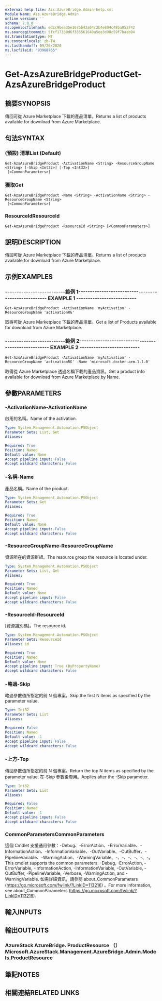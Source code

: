 ```yaml
---
external help file: Azs.AzureBridge.Admin-help.xml
Module Name: Azs.AzureBridge.Admin
online version: ''
schema: 2.0.0
ms.openlocfilehash: edcc9bea35e1675b42a04c2b4e804c48ba052742
ms.sourcegitcommit: 5fcf17330d6f335561640a5ee3d98c59f7baab94
ms.translationtype: MT
ms.contentlocale: zh-TW
ms.lasthandoff: 09/26/2020
ms.locfileid: "93968765"
---
```

# <span data-ttu-id="e3d71-101">Get-AzsAzureBridgeProduct</span><span class="sxs-lookup"><span data-stu-id="e3d71-101">Get-AzsAzureBridgeProduct</span></span>

## <span data-ttu-id="e3d71-102">摘要</span><span class="sxs-lookup"><span data-stu-id="e3d71-102">SYNOPSIS</span></span>
<span data-ttu-id="e3d71-103">傳回可從 Azure Marketplace 下載的產品清單。</span><span class="sxs-lookup"><span data-stu-id="e3d71-103">Returns a list of products available for download from Azure Marketplace.</span></span>

## <span data-ttu-id="e3d71-104">句法</span><span class="sxs-lookup"><span data-stu-id="e3d71-104">SYNTAX</span></span>

### <span data-ttu-id="e3d71-105"> (預設) 清單</span><span class="sxs-lookup"><span data-stu-id="e3d71-105">List (Default)</span></span>
```
Get-AzsAzureBridgeProduct -ActivationName <String> -ResourceGroupName <String> [-Skip <Int32>] [-Top <Int32>]
 [<CommonParameters>]
```

### <span data-ttu-id="e3d71-106">獲取</span><span class="sxs-lookup"><span data-stu-id="e3d71-106">Get</span></span>
```
Get-AzsAzureBridgeProduct -Name <String> -ActivationName <String> -ResourceGroupName <String>
 [<CommonParameters>]
```

### <span data-ttu-id="e3d71-107">ResourceId</span><span class="sxs-lookup"><span data-stu-id="e3d71-107">ResourceId</span></span>
```
Get-AzsAzureBridgeProduct -ResourceId <String> [<CommonParameters>]
```

## <span data-ttu-id="e3d71-108">說明</span><span class="sxs-lookup"><span data-stu-id="e3d71-108">DESCRIPTION</span></span>
<span data-ttu-id="e3d71-109">傳回可從 Azure Marketplace 下載的產品清單。</span><span class="sxs-lookup"><span data-stu-id="e3d71-109">Returns a list of products available for download from Azure Marketplace.</span></span>

## <span data-ttu-id="e3d71-110">示例</span><span class="sxs-lookup"><span data-stu-id="e3d71-110">EXAMPLES</span></span>

### <span data-ttu-id="e3d71-111">--------------------------範例 1--------------------------</span><span class="sxs-lookup"><span data-stu-id="e3d71-111">-------------------------- EXAMPLE 1 --------------------------</span></span>
```
Get-AzsAzureBridgeProduct -ActivationName 'myActivation' -ResourceGroupName 'activationRG'
```

<span data-ttu-id="e3d71-112">取得可從 Azure Marketplace 下載的產品清單。</span><span class="sxs-lookup"><span data-stu-id="e3d71-112">Get a list of Products available for download from Azure Marketplace.</span></span>

### <span data-ttu-id="e3d71-113">--------------------------範例 2--------------------------</span><span class="sxs-lookup"><span data-stu-id="e3d71-113">-------------------------- EXAMPLE 2 --------------------------</span></span>
```
Get-AzsAzureBridgeProduct -ActivationName 'myActivation' -ResourceGroupName 'activationRG' -Name 'microsoft.docker-arm.1.1.0'
```

<span data-ttu-id="e3d71-114">取得從 Azure Marketplace 透過名稱下載的產品資訊。</span><span class="sxs-lookup"><span data-stu-id="e3d71-114">Get a product info available for download from Azure Marketplace by Name.</span></span>

## <span data-ttu-id="e3d71-115">參數</span><span class="sxs-lookup"><span data-stu-id="e3d71-115">PARAMETERS</span></span>

### <span data-ttu-id="e3d71-116">-ActivationName</span><span class="sxs-lookup"><span data-stu-id="e3d71-116">-ActivationName</span></span>
<span data-ttu-id="e3d71-117">啟用的名稱。</span><span class="sxs-lookup"><span data-stu-id="e3d71-117">Name of the activation.</span></span>

```yaml
Type: System.Management.Automation.PSObject
Parameter Sets: List, Get
Aliases: 

Required: True
Position: Named
Default value: None
Accept pipeline input: False
Accept wildcard characters: False
```

### <span data-ttu-id="e3d71-118">-名稱</span><span class="sxs-lookup"><span data-stu-id="e3d71-118">-Name</span></span>
<span data-ttu-id="e3d71-119">產品名稱。</span><span class="sxs-lookup"><span data-stu-id="e3d71-119">Name of the product.</span></span>

```yaml
Type: System.Management.Automation.PSObject
Parameter Sets: Get
Aliases: 

Required: True
Position: Named
Default value: None
Accept pipeline input: False
Accept wildcard characters: False
```

### <span data-ttu-id="e3d71-120">-ResourceGroupName</span><span class="sxs-lookup"><span data-stu-id="e3d71-120">-ResourceGroupName</span></span>
<span data-ttu-id="e3d71-121">資源所在的資源群組。</span><span class="sxs-lookup"><span data-stu-id="e3d71-121">The resource group the resource is located under.</span></span>

```yaml
Type: System.Management.Automation.PSObject
Parameter Sets: List, Get
Aliases: 

Required: True
Position: Named
Default value: None
Accept pipeline input: False
Accept wildcard characters: False
```

### <span data-ttu-id="e3d71-122">-ResourceId</span><span class="sxs-lookup"><span data-stu-id="e3d71-122">-ResourceId</span></span>
<span data-ttu-id="e3d71-123">[資源識別碼]。</span><span class="sxs-lookup"><span data-stu-id="e3d71-123">The resource id.</span></span>

```yaml
Type: System.Management.Automation.PSObject
Parameter Sets: ResourceId
Aliases: id

Required: True
Position: Named
Default value: None
Accept pipeline input: True (ByPropertyName)
Accept wildcard characters: False
```

### <span data-ttu-id="e3d71-124">-略過</span><span class="sxs-lookup"><span data-stu-id="e3d71-124">-Skip</span></span>
<span data-ttu-id="e3d71-125">略過參數值所指定的前 N 個專案。</span><span class="sxs-lookup"><span data-stu-id="e3d71-125">Skip the first N items as specified by the parameter value.</span></span>

```yaml
Type: Int32
Parameter Sets: List
Aliases: 

Required: False
Position: Named
Default value: -1
Accept pipeline input: False
Accept wildcard characters: False
```

### <span data-ttu-id="e3d71-126">-上方</span><span class="sxs-lookup"><span data-stu-id="e3d71-126">-Top</span></span>
<span data-ttu-id="e3d71-127">傳回參數值所指定的前 N 個專案。</span><span class="sxs-lookup"><span data-stu-id="e3d71-127">Return the top N items as specified by the parameter value.</span></span>
<span data-ttu-id="e3d71-128">在-Skip 參數後套用。</span><span class="sxs-lookup"><span data-stu-id="e3d71-128">Applies after the -Skip parameter.</span></span>

```yaml
Type: Int32
Parameter Sets: List
Aliases: 

Required: False
Position: Named
Default value: -1
Accept pipeline input: False
Accept wildcard characters: False
```

### <span data-ttu-id="e3d71-129">CommonParameters</span><span class="sxs-lookup"><span data-stu-id="e3d71-129">CommonParameters</span></span>
<span data-ttu-id="e3d71-130">這個 Cmdlet 支援通用參數：-Debug、-ErrorAction、-ErrorVariable、-InformationAction、-InformationVariable、-OutVariable、-OutBuffer、-PipelineVariable、-WarningAction、-WarningVariable、-、-、-、-、-、-。</span><span class="sxs-lookup"><span data-stu-id="e3d71-130">This cmdlet supports the common parameters: -Debug, -ErrorAction, -ErrorVariable, -InformationAction, -InformationVariable, -OutVariable, -OutBuffer, -PipelineVariable, -Verbose, -WarningAction, and -WarningVariable.</span></span> <span data-ttu-id="e3d71-131">如需詳細資訊，請參閱 about_CommonParameters (https://go.microsoft.com/fwlink/?LinkID=113216) 。</span><span class="sxs-lookup"><span data-stu-id="e3d71-131">For more information, see about_CommonParameters (https://go.microsoft.com/fwlink/?LinkID=113216).</span></span>

## <span data-ttu-id="e3d71-132">輸入</span><span class="sxs-lookup"><span data-stu-id="e3d71-132">INPUTS</span></span>

## <span data-ttu-id="e3d71-133">輸出</span><span class="sxs-lookup"><span data-stu-id="e3d71-133">OUTPUTS</span></span>

### <span data-ttu-id="e3d71-134">AzureStack AzureBridge. ProductResource （）</span><span class="sxs-lookup"><span data-stu-id="e3d71-134">Microsoft.AzureStack.Management.AzureBridge.Admin.Models.ProductResource</span></span>

## <span data-ttu-id="e3d71-135">筆記</span><span class="sxs-lookup"><span data-stu-id="e3d71-135">NOTES</span></span>

## <span data-ttu-id="e3d71-136">相關連結</span><span class="sxs-lookup"><span data-stu-id="e3d71-136">RELATED LINKS</span></span>

